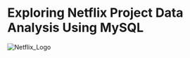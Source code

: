 # Exploring Netflix Project Data Analysis Using MySQL
![Netflix_Logo](https://images.app.goo.gl/tp9NVY3ETYCTDSTW7)




